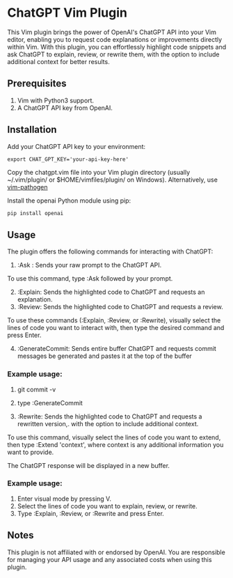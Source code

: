 # ChatGPT Vim Plugin

This Vim plugin brings the power of OpenAI's ChatGPT API into your Vim editor, enabling you to request code explanations or improvements directly within Vim. With this plugin, you can effortlessly highlight code snippets and ask ChatGPT to explain, review, or rewrite them, with the option to include additional context for better results.

## Prerequisites

1) Vim with Python3 support.
1) A ChatGPT API key from OpenAI.

## Installation
Add your ChatGPT API key to your environment:
```arduino
export CHAT_GPT_KEY='your-api-key-here'
```

Copy the chatgpt.vim file into your Vim plugin directory (usually ~/.vim/plugin/ or $HOME/vimfiles/plugin/ on Windows). Alternatively, use [vim-pathogen](https://github.com/tpope/vim-pathogen)

Install the openai Python module using pip:
```bash
pip install openai
```

## Usage

The plugin offers the following commands for interacting with ChatGPT:

1) :Ask <prompt>: Sends your raw prompt to the ChatGPT API.

To use this command, type :Ask followed by your prompt.

2) :Explain: Sends the highlighted code to ChatGPT and requests an explanation.
2) :Review: Sends the highlighted code to ChatGPT and requests a review.

To use these commands (:Explain, :Review, or :Rewrite), visually select the lines of code you want to interact with, then type the desired command and press Enter.

4) :GenerateCommit: Sends entire buffer ChatGPT and requests commit messages be generated and pastes it at the top of the buffer
### Example usage:
1) git commit -v
1) type :GenerateCommit


5) :Rewrite: Sends the highlighted code to ChatGPT and requests a rewritten version,. with the option to include additional context.

To use this command, visually select the lines of code you want to extend, then type :Extend 'context', where context is any additional information you want to provide.

The ChatGPT response will be displayed in a new buffer.

### Example usage:
1) Enter visual mode by pressing V.
1) Select the lines of code you want to explain, review, or rewrite.
1) Type :Explain, :Review, or :Rewrite and press Enter.

## Notes
This plugin is not affiliated with or endorsed by OpenAI. You are responsible for managing your API usage and any associated costs when using this plugin.

